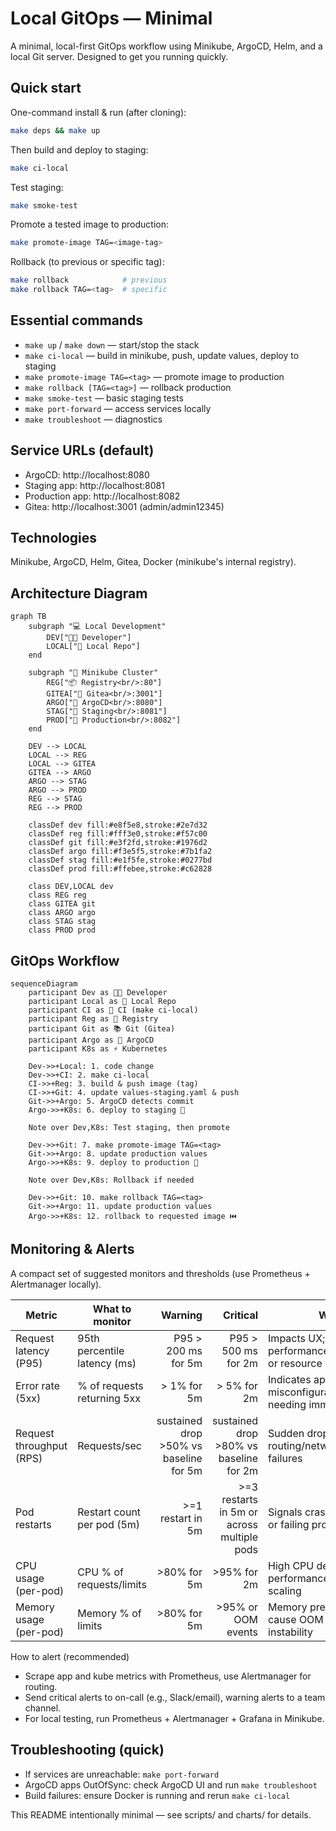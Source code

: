 # Local GitOps — Minimal

A minimal, local-first GitOps workflow using Minikube, ArgoCD, Helm, and a local Git server. Designed to get you running quickly.

## Quick start

One-command install & run (after cloning):

```bash
make deps && make up
```

Then build and deploy to staging:

```bash
make ci-local
```

Test staging:

```bash
make smoke-test
```

Promote a tested image to production:

```bash
make promote-image TAG=<image-tag>
```

Rollback (to previous or specific tag):

```bash
make rollback            # previous
make rollback TAG=<tag>  # specific
```

## Essential commands

- `make up` / `make down` — start/stop the stack
- `make ci-local` — build in minikube, push, update values, deploy to staging
- `make promote-image TAG=<tag>` — promote image to production
- `make rollback [TAG=<tag>]` — rollback production
- `make smoke-test` — basic staging tests
- `make port-forward` — access services locally
- `make troubleshoot` — diagnostics

## Service URLs (default)

- ArgoCD: http://localhost:8080
- Staging app: http://localhost:8081
- Production app: http://localhost:8082
- Gitea: http://localhost:3001 (admin/admin12345)

## Technologies

Minikube, ArgoCD, Helm, Gitea, Docker (minikube's internal registry).

## Architecture Diagram

```mermaid
graph TB
    subgraph "💻 Local Development"
        DEV["👨‍💻 Developer"]
        LOCAL["📁 Local Repo"]
    end
    
    subgraph "🐳 Minikube Cluster"
        REG["📦 Registry<br/>:80"]
        GITEA["🔧 Gitea<br/>:3001"]
        ARGO["🔄 ArgoCD<br/>:8080"]
        STAG["🧪 Staging<br/>:8081"]
        PROD["🚀 Production<br/>:8082"]
    end
    
    DEV --> LOCAL
    LOCAL --> REG
    LOCAL --> GITEA
    GITEA --> ARGO
    ARGO --> STAG
    ARGO --> PROD
    REG --> STAG
    REG --> PROD
    
    classDef dev fill:#e8f5e8,stroke:#2e7d32
    classDef reg fill:#fff3e0,stroke:#f57c00  
    classDef git fill:#e3f2fd,stroke:#1976d2
    classDef argo fill:#f3e5f5,stroke:#7b1fa2
    classDef stag fill:#e1f5fe,stroke:#0277bd
    classDef prod fill:#ffebee,stroke:#c62828
    
    class DEV,LOCAL dev
    class REG reg
    class GITEA git
    class ARGO argo
    class STAG stag
    class PROD prod
```

## GitOps Workflow

```mermaid
sequenceDiagram
    participant Dev as 👨‍💻 Developer
    participant Local as 📁 Local Repo
    participant CI as 🔨 CI (make ci-local)
    participant Reg as 🏪 Registry
    participant Git as 📚 Git (Gitea)
    participant Argo as 🔄 ArgoCD
    participant K8s as ⚡ Kubernetes

    Dev->>+Local: 1. code change
    Dev->>+CI: 2. make ci-local
    CI->>+Reg: 3. build & push image (tag)
    CI->>+Git: 4. update values-staging.yaml & push
    Git->>+Argo: 5. ArgoCD detects commit
    Argo->>+K8s: 6. deploy to staging 🧪
    
    Note over Dev,K8s: Test staging, then promote
    
    Dev->>+Git: 7. make promote-image TAG=<tag>
    Git->>+Argo: 8. update production values
    Argo->>+K8s: 9. deploy to production 🚀
    
    Note over Dev,K8s: Rollback if needed
    
    Dev->>+Git: 10. make rollback TAG=<tag>
    Git->>+Argo: 11. update production values
    Argo->>+K8s: 12. rollback to requested image ⏮️
```

## Monitoring & Alerts

A compact set of suggested monitors and thresholds (use Prometheus + Alertmanager locally).

| Metric | What to monitor | Warning | Critical | Why |
|---|---|---:|---:|---|
| Request latency (P95) | 95th percentile latency (ms) | P95 > 200 ms for 5m | P95 > 500 ms for 2m | Impacts UX; signals performance regressions or resource contention |
| Error rate (5xx) | % of requests returning 5xx | > 1% for 5m | > 5% for 2m | Indicates app failures or misconfigurations needing immediate action |
| Request throughput (RPS) | Requests/sec | sustained drop >50% vs baseline for 5m | sustained drop >80% vs baseline for 2m | Sudden drops indicate routing/network/upstream failures |
| Pod restarts | Restart count per pod (5m) | >=1 restart in 5m | >=3 restarts in 5m or across multiple pods | Signals crashes, OOMs, or failing probes |
| CPU usage (per-pod) | CPU % of requests/limits | >80% for 5m | >95% for 2m | High CPU degrades performance; may require scaling |
| Memory usage (per-pod) | Memory % of limits | >80% for 5m | >95% or OOM events | Memory pressure can cause OOM kills and instability |

How to alert (recommended)

- Scrape app and kube metrics with Prometheus, use Alertmanager for routing.
- Send critical alerts to on-call (e.g., Slack/email), warning alerts to a team channel.
- For local testing, run Prometheus + Alertmanager + Grafana in Minikube.

## Troubleshooting (quick)

- If services are unreachable: `make port-forward`
- ArgoCD apps OutOfSync: check ArgoCD UI and run `make troubleshoot`
- Build failures: ensure Docker is running and rerun `make ci-local`

This README intentionally minimal — see scripts/ and charts/ for details.
